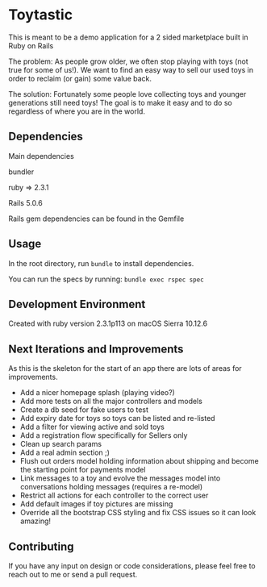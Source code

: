 # Toytastic

This is meant to be a demo application for a 2 sided marketplace built in Ruby on Rails

The problem:
As people grow older, we often stop playing with toys (not true for some of us!). We want to find an easy way to sell our used toys in order to reclaim (or gain) some value back.

The solution:
Fortunately some people love collecting toys and younger generations still need toys! 	The goal is to make it easy and to do so regardless of where you are in the world. 

## Dependencies

Main dependencies

bundler

ruby => 2.3.1

Rails 5.0.6

Rails gem dependencies can be found in the Gemfile

## Usage

In the root directory, run `bundle` to install dependencies.

You can run the specs by running:
`bundle exec rspec spec`

## Development Environment

Created with ruby version 2.3.1p113 on macOS Sierra 10.12.6

## Next Iterations and Improvements

As this is the skeleton for the start of an app there are lots of areas for improvements.
- Add a nicer homepage splash (playing video?)
- Add more tests on all the major controllers and models
- Create a db seed for fake users to test
- Add expiry date for toys so toys can be listed and re-listed 
- Add a filter for viewing active and sold toys
- Add a registration flow specifically for Sellers only
- Clean up search params
- Add a real admin section ;)
- Flush out orders model holding information about shipping and become the starting point for payments model
- Link messages to a toy and evolve the messages model into conversations holding messages (requires a re-model)
- Restrict all actions for each controller to the correct user
- Add default images if toy pictures are missing
- Override all the bootstrap CSS styling and fix CSS issues so it can look amazing!


## Contributing

If you have any input on design or code considerations, please feel free to reach out to me or send a pull request. 
